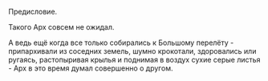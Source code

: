 Предисловие.

Такого Арх совсем не ожидал.

А ведь ещё когда все только собирались к Большому перелёту - припархивали из соседних земель, шумно крокотали, здоровались или ругаясь, растопыривая крылья и поднимая в воздух сухие серые листья - Арх в это время думал совершенно о другом.
